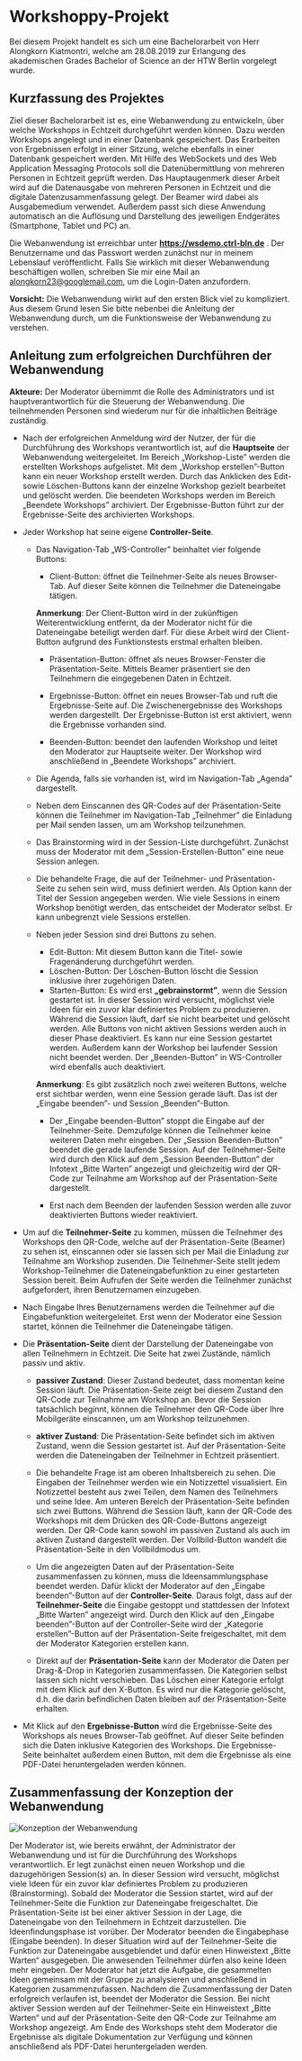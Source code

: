 # Workshoppy-Projekt
Bei diesem Projekt handelt es sich um eine Bachelorarbeit von Herr Alongkorn Kiatmontri, welche am 28.08.2019 zur Erlangung des akademischen Grades Bachelor of Science an der HTW Berlin vorgelegt wurde.

## Kurzfassung des Projektes
Ziel dieser Bachelorarbeit ist es, eine Webanwendung zu entwickeln, über welche Workshops in Echtzeit durchgeführt werden können. Dazu werden Workshops angelegt und in einer Datenbank gespeichert. Das Erarbeiten von Ergebnissen erfolgt in einer Sitzung, welche ebenfalls in einer Datenbank gespeichert werden. Mit Hilfe des WebSockets und des Web Application Messaging Protocols soll die Datenübermittlung von mehreren Personen in Echtzeit geprüft werden. Das Hauptaugenmerk dieser Arbeit wird auf die Datenausgabe von mehreren Personen in Echtzeit und die digitale Datenzusammenfassung gelegt. Der Beamer wird dabei als Ausgabemedium verwendet. Außerdem passt sich diese Anwendung automatisch an die Auflösung und Darstellung des jeweiligen Endgerätes (Smartphone, Tablet und PC) an. 

Die Webanwendung ist erreichbar unter **https://wsdemo.ctrl-bln.de** . Der Benutzername und das Passwort werden zunächst nur in meinem Lebenslauf veröffentlicht. Falls Sie wirklich mit dieser Webanwendung beschäftigen wollen, schreiben Sie mir eine Mail an alongkorn23@googlemail.com, um die Login-Daten anzufordern.

**Vorsicht:** Die Webanwendung wirkt auf den ersten Blick viel zu kompliziert. Aus diesem Grund lesen Sie bitte nebenbei die Anleitung der Webanwendung durch, um die Funktionsweise der Webanwendung zu verstehen.

## Anleitung zum erfolgreichen Durchführen der Webanwendung
**Akteure:** Der Moderator übernimmt die Rolle des Administrators und ist hauptverantwortlich für die Steuerung der Webanwendung. Die teilnehmenden Personen sind wiederum nur für die inhaltlichen Beiträge zuständig.
  
* Nach der erfolgreichen Anmeldung wird der Nutzer, der für die Durchführung des Workshops verantwortlich ist, auf die **Hauptseite** der Webanwendung weitergeleitet. Im Bereich „Workshop-Liste” werden die erstellten Workshops aufgelistet. Mit dem „Workshop erstellen”-Button kann ein neuer Workshop erstellt werden. Durch das Anklicken des Edit- sowie Löschen-Buttons kann der einzelne Workshop gezielt bearbeitet und gelöscht werden. Die beendeten Workshops werden im Bereich „Beendete Workshops” archiviert. Der Ergebnisse-Button führt zur der Ergebnisse-Seite des archivierten Workshops.

* Jeder Workshop hat seine eigene **Controller-Seite**.
  * Das Navigation-Tab „WS-Controller” beinhaltet vier folgende Buttons: 
    * Client-Button: öffnet die Teilnehmer-Seite als neues Browser-Tab. Auf dieser Seite können die Teilnehmer die Dateneingabe tätigen. 
    
    **Anmerkung**: Der Client-Button wird in der zukünftigen Weiterentwicklung entfernt, da der Moderator nicht für die Dateneingabe beteiligt werden darf. Für diese Arbeit wird der Client-Button aufgrund des Funktionstests erstmal erhalten bleiben.
    
    * Präsentation-Button: öffnet als neues Browser-Fenster die Präsentation-Seite. Mittels Beamer präsentiert sie den Teilnehmern die eingegebenen Daten in Echtzeit.
  
    * Ergebnisse-Button: öffnet ein neues Browser-Tab und ruft die Ergebnisse-Seite auf. Die Zwischenergebnisse des Workshops werden dargestellt. Der Ergebnisse-Button ist erst aktiviert, wenn die Ergebnisse vorhanden sind.
  
    * Beenden-Button: beendet den laufenden Workshop und leitet den Moderator zur Hauptseite weiter. Der Workshop wird anschließend in „Beendete Workshops” archiviert.

  * Die Agenda, falls sie vorhanden ist, wird im Navigation-Tab „Agenda” dargestellt.
  * Neben dem Einscannen des QR-Codes auf der Präsentation-Seite können die Teilnehmer im Navigation-Tab „Teilnehmer” die Einladung per Mail senden lassen, um am Workshop teilzunehmen.
  * Das Brainstorming wird in der Session-Liste durchgeführt. Zunächst muss der Moderator mit dem „Session-Erstellen-Button” eine neue Session anlegen.
  * Die behandelte Frage, die auf der Teilnehmer- und Präsentation-Seite zu sehen sein wird, muss definiert werden. Als Option kann der Titel der Session angegeben werden. Wie viele Sessions in einem Workshop benötigt werden, das entscheidet der Moderator selbst. Er kann unbegrenzt viele Sessions erstellen.
  * Neben jeder Session sind drei Buttons zu sehen. 
    * Edit-Button: Mit diesem Button kann die Titel- sowie Fragenänderung durchgeführt werden.
    * Löschen-Button: Der Löschen-Button löscht die Session inklusive ihrer zugehörigen Daten.
    * Starten-Button: Es wird erst **„gebrainstormt”**, wenn die Session gestartet ist. In dieser Session wird versucht, möglichst viele Ideen für ein zuvor klar definiertes Problem zu produzieren. Während die Session läuft, darf sie nicht bearbeitet und gelöscht werden. Alle Buttons von nicht aktiven Sessions werden auch in dieser Phase deaktiviert. Es kann nur eine Session gestartet werden. Außerdem kann der Workshop bei laufender Session nicht beendet werden. Der „Beenden-Button” in WS-Controller wird ebenfalls auch deaktiviert.
    
    **Anmerkung**: Es gibt zusätzlich noch zwei weiteren Buttons, welche erst sichtbar werden, wenn eine Session gerade läuft. Das ist der „Eingabe beenden”- und Session „Beenden”-Button.
    
    * Der „Eingabe beenden-Button” stoppt die Eingabe auf der Teilnehmer-Seite. Demzufolge können die Teilnehmer keine weiteren Daten mehr eingeben. Der „Session Beenden-Button” beendet die gerade laufende Session. Auf der Teilnehmer-Seite wird durch den Klick auf dem „Session Beenden-Button” der Infotext „Bitte Warten” angezeigt und gleichzeitig wird der QR-Code zur Teilnahme am Workshop auf der Präsentation-Seite dargestellt.
    
    * Erst nach dem Beenden der laufenden Session werden alle zuvor deaktivierten Buttons wieder reaktiviert.
    
* Um auf die **Teilnehmer-Seite** zu kommen, müssen die Teilnehmer des Workshops den QR-Code, welche auf der Präsentation-Seite (Beamer) zu sehen ist, einscannen oder sie lassen sich per Mail die Einladung zur Teilnahme am Workshop zusenden. Die Teilnehmer-Seite stellt jedem Workshop-Teilnehmer die Dateneingabefunktion zu einer gestarteten Session bereit. Beim Aufrufen der Seite werden die Teilnehmer zunächst aufgefordert, ihren Benutzernamen einzugeben.

* Nach Eingabe Ihres Benutzernamens werden die Teilnehmer auf die Eingabefunktion weitergeleitet. Erst wenn der Moderator eine Session startet, können die Teilnehmer die Dateneingabe tätigen.

* Die **Präsentation-Seite** dient der Darstellung der Dateneingabe von allen Teilnehmern in Echtzeit. Die Seite hat zwei Zustände, nämlich passiv und aktiv.

  * **passiver Zustand**:
Dieser Zustand bedeutet, dass momentan keine Session läuft. Die Präsentation-Seite zeigt bei diesem Zustand den QR-Code zur Teilnahme am Workshop an. Bevor die Session tatsächlich beginnt, können die Teilnehmer den QR-Code über Ihre Mobilgeräte einscannen, um am Workshop teilzunehmen.

  * **aktiver Zustand**:
Die Präsentation-Seite befindet sich im aktiven Zustand, wenn die Session gestartet ist. Auf der Präsentation-Seite werden die Dateneingaben der Teilnehmer in Echtzeit präsentiert.

  * Die behandelte Frage ist am oberen Inhaltsbereich zu sehen. Die Eingaben der Teilnehmer werden wie ein Notizzettel visualisiert. Ein Notizzettel besteht aus zwei Teilen, dem Namen des Teilnehmers und seine Idee. Am unteren Bereich der Präsentation-Seite befinden sich zwei Buttons. Während die Session läuft, kann der QR-Code des Workshops mit dem Drücken des QR-Code-Buttons angezeigt werden. Der QR-Code kann sowohl im passiven Zustand als auch im aktiven Zustand dargestellt werden. Der Vollbild-Button wandelt die Präsentation-Seite in den Vollbildmodus um. 
  
  * Um die angezeigten Daten auf der Präsentation-Seite zusammenfassen zu können, muss die Ideensammlungsphase beendet werden. Dafür klickt der Moderator auf den „Eingabe beenden”-Button auf der **Controller-Seite**. Daraus folgt, dass auf der **Teilnehmer-Seite** die Eingabe gestoppt und stattdessen der Infotext „Bitte Warten” angezeigt wird. Durch den Klick auf den „Eingabe beenden”-Button auf der Controller-Seite wird der „Kategorie erstellen”-Button auf der Präsentation-Seite freigeschaltet, mit dem der Moderator Kategorien erstellen kann.

  * Direkt auf der **Präsentation-Seite** kann der Moderator die Daten per Drag-&-Drop in Kategorien zusammenfassen. Die Kategorien selbst lassen sich nicht verschieben. Das Löschen einer Kategorie erfolgt mit dem Klick auf den X-Button. Es wird nur die Kategorie gelöscht, d.h. die darin befindlichen Daten bleiben auf der Präsentation-Seite erhalten.
  
* Mit Klick auf den **Ergebnisse-Button** wird die Ergebnisse-Seite des Workshops als neues Browser-Tab geöffnet. Auf dieser Seite befinden sich die Daten inklusive Kategorien des Workshops. Die Ergebnisse-Seite beinhaltet außerdem einen Button, mit dem die Ergebnisse als eine PDF-Datei heruntergeladen werden können.

## Zusammenfassung der Konzeption der Webanwendung
![Konzeption der Webanwendung](Anforderung_neu.png)

Der Moderator ist, wie bereits erwähnt, der Administrator der Webanwendung und ist für die Durchführung des Workshops verantwortlich. Er legt zunächst einen neuen Workshop und die dazugehörigen Session(s) an. In dieser Session wird versucht, möglichst viele Ideen für ein zuvor klar definiertes Problem zu produzieren (Brainstorming). Sobald der Moderator die Session startet, wird auf der Teilnehmer-Seite die Funktion zur Dateneingabe freigeschaltet. Die Präsentation-Seite ist bei einer aktiver Session in der Lage, die Dateneingabe von den Teilnehmern in Echtzeit darzustellen. Die Ideenfindungsphase ist vorüber. Der Moderator beenden die Eingabephase (Eingabe beenden). In dieser Situation wird auf der Teilnehmer-Seite die Funktion zur Dateneingabe ausgeblendet und dafür einen Hinweistext „Bitte Warten“ ausgegeben. Die anwesenden Teilnehmer dürfen also keine Ideen mehr eingeben. Der Moderator hat jetzt die Aufgabe, die gesammelten Ideen gemeinsam mit der Gruppe zu analysieren und anschließend in Kategorien zusammenzufassen. Nachdem die Zusammenfassung der Daten erfolgreich verlaufen ist, beendet der Moderator die Session. Bei nicht aktiver Session werden auf der Teilnehmer-Seite ein Hinweistext „Bitte Warten“ und auf der Präsentation-Seite den QR-Code zur Teilnahme am Workshop angezeigt. Am Ende des Workshops steht dem Moderator die Ergebnisse als digitale Dokumentation zur Verfügung und können anschließend als PDF-Datei heruntergeladen werden.
